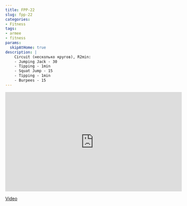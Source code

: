 ```yaml
---
title: FPP-22
slug: fpp-22
categories:
- Fitness
tags:
- armee
- fitness
params:
  skipAtHome: true
description: |
    Circuit (несколько кругов), R2min:
    - Jumping Jack - 30
    - Tipping - 1min
    - Squat Jump - 15
    - Tipping - 1min
    - Burpees - 15
---
```

<iframe width="560" height="315" src="https://www.youtube.com/embed/VUBx_uAg1aI?si=Swn6Fv3OJF1gFncJ" title="YouTube video player" frameborder="0" allow="accelerometer; autoplay; clipboard-write; encrypted-media; gyroscope; picture-in-picture; web-share" allowfullscreen></iframe>

[Video](https://youtu.be/VUBx_uAg1aI?si=Swn6Fv3OJF1gFncJ)
